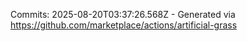 Commits: 2025-08-20T03:37:26.568Z - Generated via https://github.com/marketplace/actions/artificial-grass
<br>
